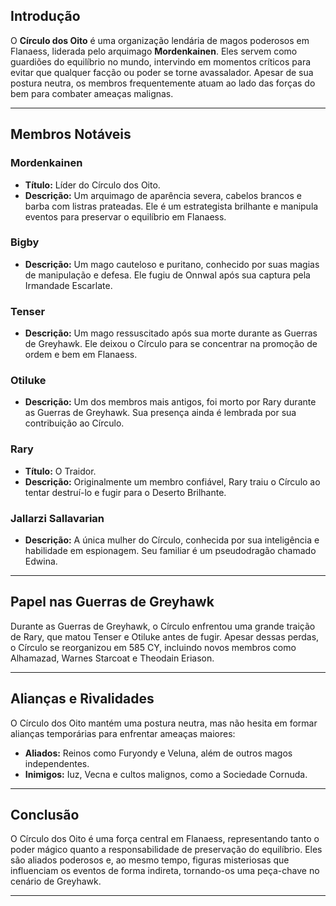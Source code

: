 ## Introdução

O **Círculo dos Oito** é uma organização lendária de magos poderosos em Flanaess, liderada pelo arquimago **Mordenkainen**. Eles servem como guardiões do equilíbrio no mundo, intervindo em momentos críticos para evitar que qualquer facção ou poder se torne avassalador. Apesar de sua postura neutra, os membros frequentemente atuam ao lado das forças do bem para combater ameaças malignas.

---
## Membros Notáveis

### **Mordenkainen**
- **Título:** Líder do Círculo dos Oito.
- **Descrição:** Um arquimago de aparência severa, cabelos brancos e barba com listras prateadas. Ele é um estrategista brilhante e manipula eventos para preservar o equilíbrio em Flanaess.

### **Bigby**
- **Descrição:** Um mago cauteloso e puritano, conhecido por suas magias de manipulação e defesa. Ele fugiu de Onnwal após sua captura pela Irmandade Escarlate.

### **Tenser**
- **Descrição:** Um mago ressuscitado após sua morte durante as Guerras de Greyhawk. Ele deixou o Círculo para se concentrar na promoção de ordem e bem em Flanaess.

### **Otiluke**
- **Descrição:** Um dos membros mais antigos, foi morto por Rary durante as Guerras de Greyhawk. Sua presença ainda é lembrada por sua contribuição ao Círculo.

### **Rary**
- **Título:** O Traidor.
- **Descrição:** Originalmente um membro confiável, Rary traiu o Círculo ao tentar destruí-lo e fugir para o Deserto Brilhante.

### **Jallarzi Sallavarian**
- **Descrição:** A única mulher do Círculo, conhecida por sua inteligência e habilidade em espionagem. Seu familiar é um pseudodragão chamado Edwina.

---

## Papel nas Guerras de Greyhawk

Durante as Guerras de Greyhawk, o Círculo enfrentou uma grande traição de Rary, que matou Tenser e Otiluke antes de fugir. Apesar dessas perdas, o Círculo se reorganizou em 585 CY, incluindo novos membros como Alhamazad, Warnes Starcoat e Theodain Eriason.

---

## Alianças e Rivalidades

O Círculo dos Oito mantém uma postura neutra, mas não hesita em formar alianças temporárias para enfrentar ameaças maiores:
- **Aliados:** Reinos como Furyondy e Veluna, além de outros magos independentes.
- **Inimigos:** Iuz, Vecna e cultos malignos, como a Sociedade Cornuda.

---

## Conclusão

O Círculo dos Oito é uma força central em Flanaess, representando tanto o poder mágico quanto a responsabilidade de preservação do equilíbrio. Eles são aliados poderosos e, ao mesmo tempo, figuras misteriosas que influenciam os eventos de forma indireta, tornando-os uma peça-chave no cenário de Greyhawk.

---